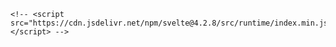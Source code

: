  <!--<%= svelte_include_tag %> -->

    <!-- <script src="https://cdn.jsdelivr.net/npm/svelte@4.2.8/src/runtime/index.min.js"></script> -->

